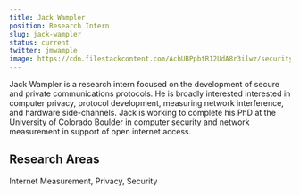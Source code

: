 ```yaml
---
title: Jack Wampler
position: Research Intern
slug: jack-wampler
status: current
twitter: jmwample
image: https://cdn.filestackcontent.com/AchUBPpbtR12UdA8r3ilwz/security=policy:eyJleHBpcnkiOjIyNTQyNjE1OTIsImNhbGwiOlsicmVhZCIsImNvbnZlcnQiXSwiaGFuZGxlIjoiVXlRYTM1OVFPYVJDMkw2V0ZVd3kifQ==,signature:c272d1493e469792c7db632b5f4dfd1d9931c6d3db791d11ccbab79fc351ab23/cache=expiry:max/resize=w:600,h:600,fit:crop,align:faces/rotate=d:exif/UyQa359QOaRC2L6WFUwy
---
```

Jack Wampler is a research intern focused on the development of secure and private communications protocols. He is broadly interested interested in computer privacy, protocol development, measuring network interference, and hardware side-channels. Jack is working to complete his PhD at the University of Colorado Boulder in computer security and network measurement in support of open internet access.

## Research Areas 
Internet Measurement, Privacy, Security
